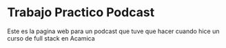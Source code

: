 # Trabajo Practico Podcast
 Este es la pagina web para un podcast que tuve que hacer cuando hice un curso de full stack en Acamica
